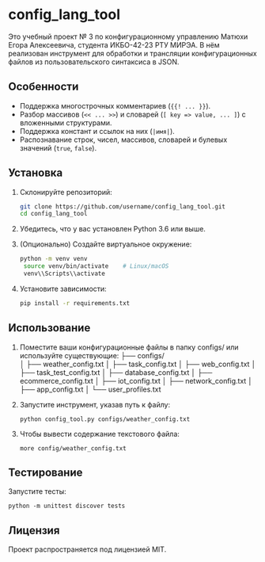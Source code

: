 # config_lang_tool
Это учебный проект № 3 по конфигурационному управлению Матюхи Егора Алексеевича, студента ИКБО-42-23 РТУ МИРЭА. В нём реализован инструмент для обработки и трансляции конфигурационных файлов из пользовательского синтаксиса в JSON.

## Особенности
- Поддержка многострочных комментариев (`{{! ... }}`).
- Разбор массивов (`<< ... >>`) и словарей (`[ key => value, ... ]`) с вложенными структурами.
- Поддержка констант и ссылок на них (`|имя|`).
- Распознавание строк, чисел, массивов, словарей и булевых значений (`true`, `false`).

## Установка
1. Склонируйте репозиторий:
   ```bash
   git clone https://github.com/username/config_lang_tool.git
   cd config_lang_tool

2. Убедитесь, что у вас установлен Python 3.6 или выше.

3. (Опционально) Создайте виртуальное окружение:
   ```bash
   python -m venv venv
    source venv/bin/activate    # Linux/macOS
    venv\\Scripts\\activate

4. Установите зависимости:
   ```bash
   pip install -r requirements.txt

## Использование
1. Поместите ваши конфигурационные файлы в папку configs/ или используйте существующие:
    ├── configs/             
│   ├── weather_config.txt
│   ├── task_config.txt
│   ├── web_config.txt
│   ├── task_test_config.txt
│   ├── database_config.txt
│   ├── ecommerce_config.txt
│   ├── iot_config.txt
│   ├── network_config.txt
│   ├── app_config.txt
│   └── user_profiles.txt

2. Запустите инструмент, указав путь к файлу:

       python config_tool.py configs/weather_config.txt

3. Чтобы вывести содержание текстового файла:

       more config/weather_config.txt

## Тестирование
Запустите тесты:
  
    python -m unittest discover tests

## Лицензия
Проект распространяется под лицензией MIT.

